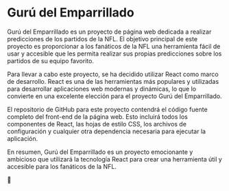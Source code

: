 # Gurú del Emparrillado

Gurú del Emparrillado es un proyecto de página web dedicada a realizar predicciones de los partidos de la NFL. El objetivo principal de este proyecto es proporcionar a los fanáticos de la NFL una herramienta fácil de usar y accesible que les permita realizar sus propias predicciones sobre los partidos de su equipo favorito.

Para llevar a cabo este proyecto, se ha decidido utilizar React como marco de desarrollo. React es una de las herramientas más populares y utilizadas para desarrollar aplicaciones web modernas y dinámicas, lo que lo convierte en una excelente elección para el proyecto Gurú del Emparrillado.

El repositorio de GitHub para este proyecto contendrá el código fuente completo del front-end de la página web. Esto incluirá todos los componentes de React, las hojas de estilo CSS, los archivos de configuración y cualquier otra dependencia necesaria para ejecutar la aplicación.

En resumen, Gurú del Emparrillado es un proyecto emocionante y ambicioso que utilizará la tecnología React para crear una herramienta útil y accesible para los fanáticos de la NFL.

🏈
